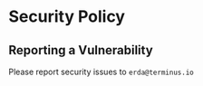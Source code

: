 # Security Policy

## Reporting a Vulnerability

Please report security issues to `erda@terminus.io`
